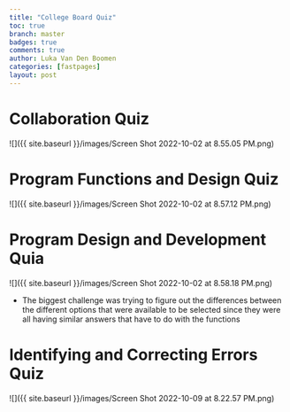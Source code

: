 ```yaml
---
title: "College Board Quiz"
toc: true
branch: master
badges: true
comments: true
author: Luka Van Den Boomen
categories: [fastpages]
layout: post
---
```



# Collaboration Quiz

![]({{ site.baseurl }}/images/Screen Shot 2022-10-02 at 8.55.05 PM.png)

# Program Functions and Design Quiz

![]({{ site.baseurl }}/images/Screen Shot 2022-10-02 at 8.57.12 PM.png)

# Program Design and Development Quia

![]({{ site.baseurl }}/images/Screen Shot 2022-10-02 at 8.58.18 PM.png)

- The biggest challenge was trying to figure out the differences between the different options that were available to be selected since they were all having similar answers that have to do with the functions

# Identifying and Correcting Errors Quiz

![]({{ site.baseurl }}/images/Screen Shot 2022-10-09 at 8.22.57 PM.png)